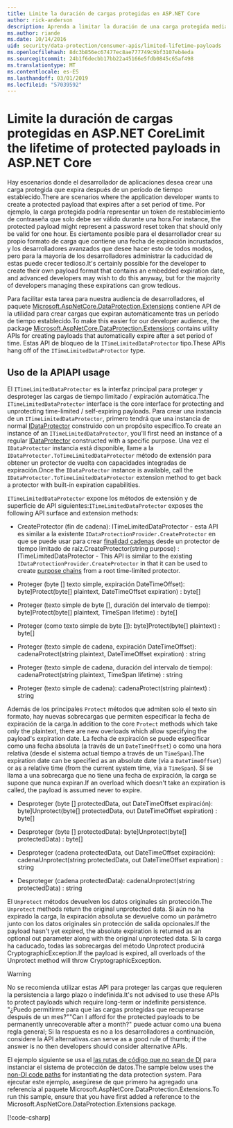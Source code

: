 ```yaml
---
title: Limite la duración de cargas protegidas en ASP.NET Core
author: rick-anderson
description: Aprenda a limitar la duración de una carga protegida mediante las API de protección de datos de ASP.NET Core.
ms.author: riande
ms.date: 10/14/2016
uid: security/data-protection/consumer-apis/limited-lifetime-payloads
ms.openlocfilehash: 8dc3b856ec67477ec8ae777749c9bf3107eb4eda
ms.sourcegitcommit: 24b1f6decbb17bb22a45166e5fdb0845c65af498
ms.translationtype: MT
ms.contentlocale: es-ES
ms.lasthandoff: 03/01/2019
ms.locfileid: "57039592"
---
```

# <a name="limit-the-lifetime-of-protected-payloads-in-aspnet-core"></a><span data-ttu-id="2529a-103">Limite la duración de cargas protegidas en ASP.NET Core</span><span class="sxs-lookup"><span data-stu-id="2529a-103">Limit the lifetime of protected payloads in ASP.NET Core</span></span>

<span data-ttu-id="2529a-104">Hay escenarios donde el desarrollador de aplicaciones desea crear una carga protegida que expira después de un período de tiempo establecido.</span><span class="sxs-lookup"><span data-stu-id="2529a-104">There are scenarios where the application developer wants to create a protected payload that expires after a set period of time.</span></span> <span data-ttu-id="2529a-105">Por ejemplo, la carga protegida podría representar un token de restablecimiento de contraseña que solo debe ser válido durante una hora.</span><span class="sxs-lookup"><span data-stu-id="2529a-105">For instance, the protected payload might represent a password reset token that should only be valid for one hour.</span></span> <span data-ttu-id="2529a-106">Es ciertamente posible para el desarrollador crear su propio formato de carga que contiene una fecha de expiración incrustados, y los desarrolladores avanzados que desee hacer esto de todos modos, pero para la mayoría de los desarrolladores administrar la caducidad de estas puede crecer tedioso.</span><span class="sxs-lookup"><span data-stu-id="2529a-106">It's certainly possible for the developer to create their own payload format that contains an embedded expiration date, and advanced developers may wish to do this anyway, but for the majority of developers managing these expirations can grow tedious.</span></span>

<span data-ttu-id="2529a-107">Para facilitar esta tarea para nuestra audiencia de desarrolladores, el paquete [Microsoft.AspNetCore.DataProtection.Extensions](https://www.nuget.org/packages/Microsoft.AspNetCore.DataProtection.Extensions/) contiene API de la utilidad para crear cargas que expiran automáticamente tras un período de tiempo establecido.</span><span class="sxs-lookup"><span data-stu-id="2529a-107">To make this easier for our developer audience, the package [Microsoft.AspNetCore.DataProtection.Extensions](https://www.nuget.org/packages/Microsoft.AspNetCore.DataProtection.Extensions/) contains utility APIs for creating payloads that automatically expire after a set period of time.</span></span> <span data-ttu-id="2529a-108">Estas API de bloqueo de la `ITimeLimitedDataProtector` tipo.</span><span class="sxs-lookup"><span data-stu-id="2529a-108">These APIs hang off of the `ITimeLimitedDataProtector` type.</span></span>

## <a name="api-usage"></a><span data-ttu-id="2529a-109">Uso de la API</span><span class="sxs-lookup"><span data-stu-id="2529a-109">API usage</span></span>

<span data-ttu-id="2529a-110">El `ITimeLimitedDataProtector` es la interfaz principal para proteger y desproteger las cargas de tiempo limitado / expiración automática.</span><span class="sxs-lookup"><span data-stu-id="2529a-110">The `ITimeLimitedDataProtector` interface is the core interface for protecting and unprotecting time-limited / self-expiring payloads.</span></span> <span data-ttu-id="2529a-111">Para crear una instancia de un `ITimeLimitedDataProtector`, primero tendrá que una instancia de normal [IDataProtector](xref:security/data-protection/consumer-apis/overview) construido con un propósito específico.</span><span class="sxs-lookup"><span data-stu-id="2529a-111">To create an instance of an `ITimeLimitedDataProtector`, you'll first need an instance of a regular [IDataProtector](xref:security/data-protection/consumer-apis/overview) constructed with a specific purpose.</span></span> <span data-ttu-id="2529a-112">Una vez el `IDataProtector` instancia está disponible, llame a la `IDataProtector.ToTimeLimitedDataProtector` método de extensión para obtener un protector de vuelta con capacidades integradas de expiración.</span><span class="sxs-lookup"><span data-stu-id="2529a-112">Once the `IDataProtector` instance is available, call the `IDataProtector.ToTimeLimitedDataProtector` extension method to get back a protector with built-in expiration capabilities.</span></span>

<span data-ttu-id="2529a-113">`ITimeLimitedDataProtector` expone los métodos de extensión y de superficie de API siguientes:</span><span class="sxs-lookup"><span data-stu-id="2529a-113">`ITimeLimitedDataProtector` exposes the following API surface and extension methods:</span></span>

* <span data-ttu-id="2529a-114">CreateProtector (fin de cadena): ITimeLimitedDataProtector - esta API es similar a la existente `IDataProtectionProvider.CreateProtector` en que se puede usar para crear [finalidad cadenas](xref:security/data-protection/consumer-apis/purpose-strings) desde un protector de tiempo limitado de raíz.</span><span class="sxs-lookup"><span data-stu-id="2529a-114">CreateProtector(string purpose) : ITimeLimitedDataProtector - This API is similar to the existing `IDataProtectionProvider.CreateProtector` in that it can be used to create [purpose chains](xref:security/data-protection/consumer-apis/purpose-strings) from a root time-limited protector.</span></span>

* <span data-ttu-id="2529a-115">Proteger (byte [] texto simple, expiración DateTimeOffset): byte]</span><span class="sxs-lookup"><span data-stu-id="2529a-115">Protect(byte[] plaintext, DateTimeOffset expiration) : byte[]</span></span>

* <span data-ttu-id="2529a-116">Proteger (texto simple de byte [], duración del intervalo de tiempo): byte]</span><span class="sxs-lookup"><span data-stu-id="2529a-116">Protect(byte[] plaintext, TimeSpan lifetime) : byte[]</span></span>

* <span data-ttu-id="2529a-117">Proteger (como texto simple de byte []): byte]</span><span class="sxs-lookup"><span data-stu-id="2529a-117">Protect(byte[] plaintext) : byte[]</span></span>

* <span data-ttu-id="2529a-118">Proteger (texto simple de cadena, expiración DateTimeOffset): cadena</span><span class="sxs-lookup"><span data-stu-id="2529a-118">Protect(string plaintext, DateTimeOffset expiration) : string</span></span>

* <span data-ttu-id="2529a-119">Proteger (texto simple de cadena, duración del intervalo de tiempo): cadena</span><span class="sxs-lookup"><span data-stu-id="2529a-119">Protect(string plaintext, TimeSpan lifetime) : string</span></span>

* <span data-ttu-id="2529a-120">Proteger (texto simple de cadena): cadena</span><span class="sxs-lookup"><span data-stu-id="2529a-120">Protect(string plaintext) : string</span></span>

<span data-ttu-id="2529a-121">Además de los principales `Protect` métodos que admiten solo el texto sin formato, hay nuevas sobrecargas que permiten especificar la fecha de expiración de la carga.</span><span class="sxs-lookup"><span data-stu-id="2529a-121">In addition to the core `Protect` methods which take only the plaintext, there are new overloads which allow specifying the payload's expiration date.</span></span> <span data-ttu-id="2529a-122">La fecha de expiración se puede especificar como una fecha absoluta (a través de un `DateTimeOffset`) o como una hora relativa (desde el sistema actual tiempo a través de un `TimeSpan`).</span><span class="sxs-lookup"><span data-stu-id="2529a-122">The expiration date can be specified as an absolute date (via a `DateTimeOffset`) or as a relative time (from the current system time, via a `TimeSpan`).</span></span> <span data-ttu-id="2529a-123">Si se llama a una sobrecarga que no tiene una fecha de expiración, la carga se supone que nunca expiran.</span><span class="sxs-lookup"><span data-stu-id="2529a-123">If an overload which doesn't take an expiration is called, the payload is assumed never to expire.</span></span>

* <span data-ttu-id="2529a-124">Desproteger (byte [] protectedData, out DateTimeOffset expiración): byte]</span><span class="sxs-lookup"><span data-stu-id="2529a-124">Unprotect(byte[] protectedData, out DateTimeOffset expiration) : byte[]</span></span>

* <span data-ttu-id="2529a-125">Desproteger (byte [] protectedData): byte]</span><span class="sxs-lookup"><span data-stu-id="2529a-125">Unprotect(byte[] protectedData) : byte[]</span></span>

* <span data-ttu-id="2529a-126">Desproteger (cadena protectedData, out DateTimeOffset expiración): cadena</span><span class="sxs-lookup"><span data-stu-id="2529a-126">Unprotect(string protectedData, out DateTimeOffset expiration) : string</span></span>

* <span data-ttu-id="2529a-127">Desproteger (cadena protectedData): cadena</span><span class="sxs-lookup"><span data-stu-id="2529a-127">Unprotect(string protectedData) : string</span></span>

<span data-ttu-id="2529a-128">El `Unprotect` métodos devuelven los datos originales sin protección.</span><span class="sxs-lookup"><span data-stu-id="2529a-128">The `Unprotect` methods return the original unprotected data.</span></span> <span data-ttu-id="2529a-129">Si aún no ha expirado la carga, la expiración absoluta se devuelve como un parámetro junto con los datos originales sin protección de salida opcionales.</span><span class="sxs-lookup"><span data-stu-id="2529a-129">If the payload hasn't yet expired, the absolute expiration is returned as an optional out parameter along with the original unprotected data.</span></span> <span data-ttu-id="2529a-130">Si la carga ha caducado, todas las sobrecargas del método Unprotect producirá CryptographicException.</span><span class="sxs-lookup"><span data-stu-id="2529a-130">If the payload is expired, all overloads of the Unprotect method will throw CryptographicException.</span></span>

>[!WARNING]
> <span data-ttu-id="2529a-131">No se recomienda utilizar estas API para proteger las cargas que requieren la persistencia a largo plazo o indefinida.</span><span class="sxs-lookup"><span data-stu-id="2529a-131">It's not advised to use these APIs to protect payloads which require long-term or indefinite persistence.</span></span> <span data-ttu-id="2529a-132">"¿Puedo permitirme para que las cargas protegidas que recuperarse después de un mes?"</span><span class="sxs-lookup"><span data-stu-id="2529a-132">"Can I afford for the protected payloads to be permanently unrecoverable after a month?"</span></span> <span data-ttu-id="2529a-133">puede actuar como una buena regla general; Si la respuesta es no a los desarrolladores a continuación, considere la API alternativas.</span><span class="sxs-lookup"><span data-stu-id="2529a-133">can serve as a good rule of thumb; if the answer is no then developers should consider alternative APIs.</span></span>

<span data-ttu-id="2529a-134">El ejemplo siguiente se usa el [las rutas de código que no sean de DI](xref:security/data-protection/configuration/non-di-scenarios) para instanciar el sistema de protección de datos.</span><span class="sxs-lookup"><span data-stu-id="2529a-134">The sample below uses the [non-DI code paths](xref:security/data-protection/configuration/non-di-scenarios) for instantiating the data protection system.</span></span> <span data-ttu-id="2529a-135">Para ejecutar este ejemplo, asegúrese de que primero ha agregado una referencia al paquete Microsoft.AspNetCore.DataProtection.Extensions.</span><span class="sxs-lookup"><span data-stu-id="2529a-135">To run this sample, ensure that you have first added a reference to the Microsoft.AspNetCore.DataProtection.Extensions package.</span></span>

[!code-csharp[](limited-lifetime-payloads/samples/limitedlifetimepayloads.cs)]
